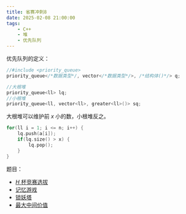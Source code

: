 ```yaml
---
title: 省赛冲刺8
date: 2025-02-08 21:00:00
tags:
    - C++
    - 堆
    - 优先队列
---
```


优先队列的定义：

```c++
//#include <priority_queue>
priority_queue</*数据类型*/, vector</*数据类型*/>, /*结构体()*/> q;

//大根堆
priority_queue<ll> lq;
//小根堆
priority_queue<ll, vector<ll>, greater<ll>()> sq;
```

大根堆可以维护前 $x$ 小的数，小根堆反之。

```c++
for(ll i = 1; i <= n; i++) {
    lq.push(a[i]);
    if(lq.size() > x) {
        lq.pop();
    }
}
```

题目：

- [ $H$ 杯竞赛选拔](/2025/省赛冲刺/8/H杯竞赛选拔)
- [记忆游戏](/2025/省赛冲刺/8/记忆游戏)
- [锁妖塔]()
- [最大中间价值](/2025/省赛冲刺/8/最大中间价值)